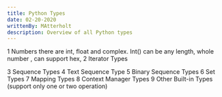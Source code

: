 ```yaml
---
title: Python Types
date: 02-20-2020
writtenBy: MAtterholt
description: Overview of all Python types
---
```


1 Numbers
there are int, float and complex.
Int() can be any length, whole number , can support hex,
2 Iterator Types

3 Sequence Types
4 Text Sequence Type
5 Binary Sequence Types
6 Set Types
7 Mapping Types
8 Context Manager Types
9 Other Built-in Types (support only one or two operation)

